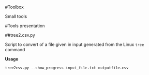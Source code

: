 #Toolbox

Small tools

#Tools presentation

##tree2.csv.py

Script to convert of a file given in input generated from the Linux `tree` command

**Usage**
```shell
tree2csv.py --show_progress input_file.txt outputfile.csv
```
